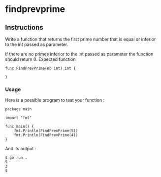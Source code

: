 # findprevprime

## Instructions

Write a function that returns the first prime number that is equal or inferior to the int passed as parameter.

If there are no primes inferior to the int passed as parameter the function should return 0.
Expected function
```
func FindPrevPrime(nb int) int {

}
```
### Usage

Here is a possible program to test your function :
```
package main

import "fmt"

func main() {
	fmt.Println(FindPrevPrime(5))
	fmt.Println(FindPrevPrime(4))
}
```
And its output :
```
$ go run .
5
3
$
```